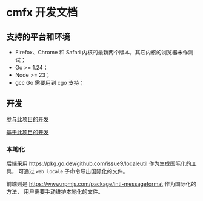 # cmfx 开发文档

## 支持的平台和环境

 - Firefox、Chrome 和 Safari 内核的最新两个版本，其它内核的浏览器未作测试；
 - Go >= 1.24；
 - Node >= 23；
 - gcc Go 需要用到 cgo 支持；

## 开发

[参与此项目的开发](CONTRIBUTING.md)

[基于此项目的开发](DEV.md)

### 本地化

后端采用 <https://pkg.go.dev/github.com/issue9/localeutil> 作为生成国际化的工具，
可通过 `web locale` 子命令导出国际化的文件。

前端则是 <https://www.npmjs.com/package/intl-messageformat> 作为国际化的方法，
用户需要手动维护本地化的文件。

